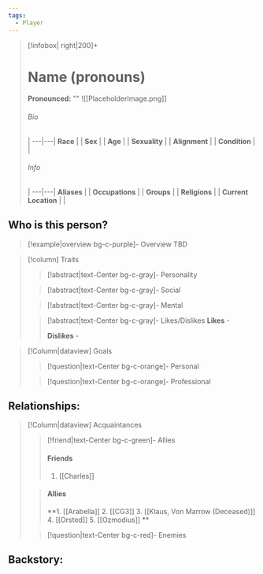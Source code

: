 ```yaml
---
tags:
  - Player
---
```



> [!infobox| right|200]+
> # Name (pronouns)
> **Pronounced:**  ""
> ![[PlaceholderImage.png]]
> ###### Bio
>  |
> ---|---|
> **Race** |  |
> **Sex** |  |
> **Age** |  |
> **Sexuality** |  |
> **Alignment** |  |
> **Condition** |  |
> ###### Info
>  |
> ---|---|
> **Aliases** |  |
> **Occupations** |  |
> **Groups** |  |
> **Religions** |  |
> **Current Location** |  |

## Who is this person?
> [!example|overview bg-c-purple]- Overview 
> TBD


> [!column] Traits
>> [!abstract|text-Center bg-c-gray]- Personality
>>  
>
>
>> [!abstract|text-Center bg-c-gray]- Social
>> 
>
>
>> [!abstract|text-Center bg-c-gray]- Mental
>> 
>
>
>> [!abstract|text-Center bg-c-gray]- Likes/Dislikes
>> **Likes** - 
>>  
>> **Dislikes** - 


> [!Column|dataview] Goals
>> [!question|text-Center bg-c-orange]- Personal
>>  
>
>
>> [!question|text-Center bg-c-orange]- Professional
>>  
>


## Relationships:

> [!Column|dataview] Acquaintances
>> [!friend|text-Center bg-c-green]- Allies
>> #### Friends
>>   1. [[Charles]] 
>
>> #### Allies 
>> **1. [[Arabella]] 
>> 2. [[CG3]] 
>> 3. [[Klaus, Von Marrow (Deceased)]] 
>> 4. [[Orsted]] 
>> 5. [[Ozmodius]] **
>
>
>> [!question|text-Center bg-c-red]- Enemies
>>   
>

## Backstory:


